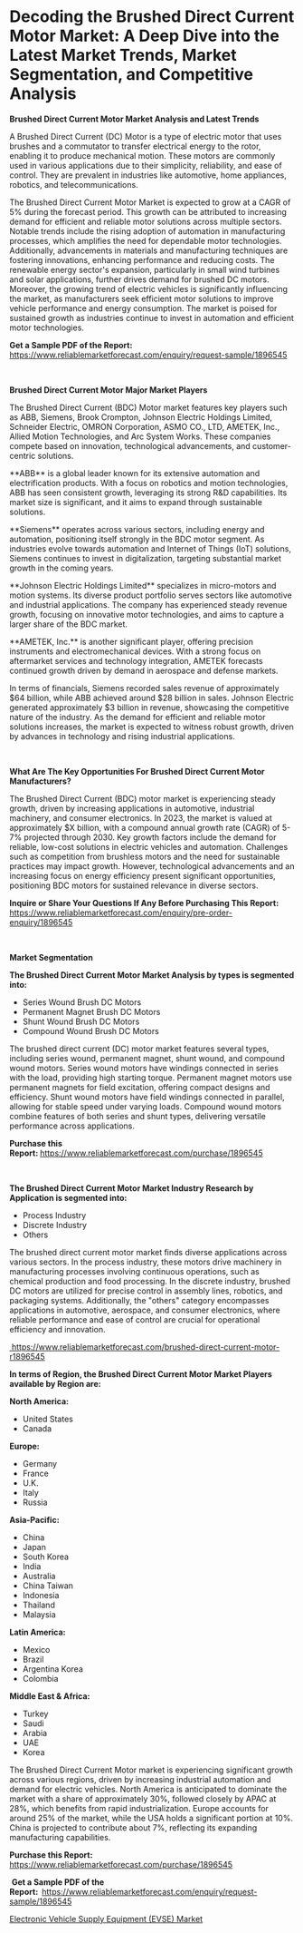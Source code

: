 <p><h1>Decoding the Brushed Direct Current Motor Market: A Deep Dive into the Latest Market Trends, Market Segmentation, and Competitive Analysis</h1></p><p><strong>Brushed Direct Current Motor Market Analysis and Latest Trends</strong></p>
<p><p>A Brushed Direct Current (DC) Motor is a type of electric motor that uses brushes and a commutator to transfer electrical energy to the rotor, enabling it to produce mechanical motion. These motors are commonly used in various applications due to their simplicity, reliability, and ease of control. They are prevalent in industries like automotive, home appliances, robotics, and telecommunications.</p><p>The Brushed Direct Current Motor Market is expected to grow at a CAGR of 5% during the forecast period. This growth can be attributed to increasing demand for efficient and reliable motor solutions across multiple sectors. Notable trends include the rising adoption of automation in manufacturing processes, which amplifies the need for dependable motor technologies. Additionally, advancements in materials and manufacturing techniques are fostering innovations, enhancing performance and reducing costs. The renewable energy sector's expansion, particularly in small wind turbines and solar applications, further drives demand for brushed DC motors. Moreover, the growing trend of electric vehicles is significantly influencing the market, as manufacturers seek efficient motor solutions to improve vehicle performance and energy consumption. The market is poised for sustained growth as industries continue to invest in automation and efficient motor technologies.</p></p>
<p><strong>Get a Sample PDF of the Report:&nbsp;</strong> <a href="https://www.reliablemarketforecast.com/enquiry/request-sample/1896545?utm_campaign=1105&utm_medium=2&utm_source=Github&utm_content=ia&utm_term=01032025&utm_id=brushed-direct-current-motor">https://www.reliablemarketforecast.com/enquiry/request-sample/1896545</a></p>
<p>&nbsp;</p>
<p><strong>Brushed Direct Current Motor Major Market Players</strong></p>
<p><p>The Brushed Direct Current (BDC) Motor market features key players such as ABB, Siemens, Brook Crompton, Johnson Electric Holdings Limited, Schneider Electric, OMRON Corporation, ASMO CO., LTD, AMETEK, Inc., Allied Motion Technologies, and Arc System Works. These companies compete based on innovation, technological advancements, and customer-centric solutions.</p><p>**ABB** is a global leader known for its extensive automation and electrification products. With a focus on robotics and motion technologies, ABB has seen consistent growth, leveraging its strong R&D capabilities. Its market size is significant, and it aims to expand through sustainable solutions.</p><p>**Siemens** operates across various sectors, including energy and automation, positioning itself strongly in the BDC motor segment. As industries evolve towards automation and Internet of Things (IoT) solutions, Siemens continues to invest in digitalization, targeting substantial market growth in the coming years.</p><p>**Johnson Electric Holdings Limited** specializes in micro-motors and motion systems. Its diverse product portfolio serves sectors like automotive and industrial applications. The company has experienced steady revenue growth, focusing on innovative motor technologies, and aims to capture a larger share of the BDC market.</p><p>**AMETEK, Inc.** is another significant player, offering precision instruments and electromechanical devices. With a strong focus on aftermarket services and technology integration, AMETEK forecasts continued growth driven by demand in aerospace and defense markets.</p><p>In terms of financials, Siemens recorded sales revenue of approximately $64 billion, while ABB achieved around $28 billion in sales. Johnson Electric generated approximately $3 billion in revenue, showcasing the competitive nature of the industry. As the demand for efficient and reliable motor solutions increases, the market is expected to witness robust growth, driven by advances in technology and rising industrial applications.</p></p>
<p>&nbsp;</p>
<p><strong>What Are The Key Opportunities For Brushed Direct Current Motor Manufacturers?</strong></p>
<p><p>The Brushed Direct Current (BDC) motor market is experiencing steady growth, driven by increasing applications in automotive, industrial machinery, and consumer electronics. In 2023, the market is valued at approximately $X billion, with a compound annual growth rate (CAGR) of 5-7% projected through 2030. Key growth factors include the demand for reliable, low-cost solutions in electric vehicles and automation. Challenges such as competition from brushless motors and the need for sustainable practices may impact growth. However, technological advancements and an increasing focus on energy efficiency present significant opportunities, positioning BDC motors for sustained relevance in diverse sectors.</p></p>
<p><strong>Inquire or Share Your Questions If Any Before Purchasing This Report:</strong> <a href="https://www.reliablemarketforecast.com/enquiry/pre-order-enquiry/1896545?utm_campaign=1105&utm_medium=2&utm_source=Github&utm_content=ia&utm_term=01032025&utm_id=brushed-direct-current-motor">https://www.reliablemarketforecast.com/enquiry/pre-order-enquiry/1896545</a></p>
<p>&nbsp;</p>
<p><strong>Market Segmentation</strong></p>
<p><strong>The Brushed Direct Current Motor Market Analysis by types is segmented into:</strong></p>
<p><ul><li>Series Wound Brush DC Motors</li><li>Permanent Magnet Brush DC Motors</li><li>Shunt Wound Brush DC Motors</li><li>Compound Wound Brush DC Motors</li></ul></p>
<p><p>The brushed direct current (DC) motor market features several types, including series wound, permanent magnet, shunt wound, and compound wound motors. Series wound motors have windings connected in series with the load, providing high starting torque. Permanent magnet motors use permanent magnets for field excitation, offering compact designs and efficiency. Shunt wound motors have field windings connected in parallel, allowing for stable speed under varying loads. Compound wound motors combine features of both series and shunt types, delivering versatile performance across applications.</p></p>
<p><strong>Purchase this Report:&nbsp;</strong><a href="https://www.reliablemarketforecast.com/purchase/1896545?utm_campaign=1105&utm_medium=2&utm_source=Github&utm_content=ia&utm_term=01032025&utm_id=brushed-direct-current-motor">https://www.reliablemarketforecast.com/purchase/1896545</a></p>
<p>&nbsp;</p>
<p><strong>The Brushed Direct Current Motor Market Industry Research by Application is segmented into:</strong></p>
<p><ul><li>Process Industry</li><li>Discrete Industry</li><li>Others</li></ul></p>
<p><p>The brushed direct current motor market finds diverse applications across various sectors. In the process industry, these motors drive machinery in manufacturing processes involving continuous operations, such as chemical production and food processing. In the discrete industry, brushed DC motors are utilized for precise control in assembly lines, robotics, and packaging systems. Additionally, the "others" category encompasses applications in automotive, aerospace, and consumer electronics, where reliable performance and ease of control are crucial for operational efficiency and innovation.</p></p>
<p><a href="https://www.reliablemarketforecast.com/brushed-direct-current-motor-r1896545?utm_campaign=1105&utm_medium=2&utm_source=Github&utm_content=ia&utm_term=01032025&utm_id=brushed-direct-current-motor">&nbsp;https://www.reliablemarketforecast.com/brushed-direct-current-motor-r1896545</a></p>
<p><strong>In terms of Region, the Brushed Direct Current Motor Market Players available by Region are:</strong></p>
<p>
    <p> <strong> North America: </strong>
        <ul>
            <li>United States</li>
            <li>Canada</li>
        </ul>
        </p> 
    <p> <strong> Europe: </strong>
        <ul>
            <li>Germany</li>
            <li>France</li>
            <li>U.K.</li>
            <li>Italy</li>
            <li>Russia</li>
        </ul>
        </p> 
    <p> <strong> Asia-Pacific: </strong>
        <ul>
            <li>China</li>
            <li>Japan</li>
            <li>South Korea</li>
            <li>India</li>
            <li>Australia</li>
            <li>China Taiwan</li>
            <li>Indonesia</li>
            <li>Thailand</li>
            <li>Malaysia</li>
        </ul>
        </p> 
    <p> <strong> Latin America: </strong>
        <ul>
            <li>Mexico</li>
            <li>Brazil</li>
            <li>Argentina Korea</li>
            <li>Colombia</li>
        </ul>
        </p> 
    <p> <strong> Middle East & Africa: </strong>
        <ul>
            <li>Turkey</li>
            <li>Saudi</li>
            <li>Arabia</li>
            <li>UAE</li>
            <li>Korea</li>
        </ul>
    </p>
    </p>
<p><p>The Brushed Direct Current Motor market is experiencing significant growth across various regions, driven by increasing industrial automation and demand for electric vehicles. North America is anticipated to dominate the market with a share of approximately 30%, followed closely by APAC at 28%, which benefits from rapid industrialization. Europe accounts for around 25% of the market, while the USA holds a significant portion at 10%. China is projected to contribute about 7%, reflecting its expanding manufacturing capabilities.</p></p>
<p><strong>Purchase this Report: </strong><a href="https://www.reliablemarketforecast.com/purchase/1896545?utm_campaign=1105&utm_medium=2&utm_source=Github&utm_content=ia&utm_term=01032025&utm_id=brushed-direct-current-motor">https://www.reliablemarketforecast.com/purchase/1896545</a></p>
<p>&nbsp;<strong>Get a Sample PDF of the Report:&nbsp;&nbsp;</strong><a href="https://www.reliablemarketforecast.com/enquiry/request-sample/1896545?utm_campaign=1105&utm_medium=2&utm_source=Github&utm_content=ia&utm_term=01032025&utm_id=brushed-direct-current-motor">https://www.reliablemarketforecast.com/enquiry/request-sample/1896545</a></p>
<p><strong></strong></p>
<p><p><a href="https://github.com/prosalinda88/Market-Research-Report-List-7/blob/main/electronic-vehicle-supply-equipment-evse-market.md?utm_campaign=1105&utm_medium=2&utm_source=Github&utm_content=ia&utm_term=01032025&utm_id=brushed-direct-current-motor">Electronic Vehicle Supply Equipment  (EVSE) Market</a></p></p>